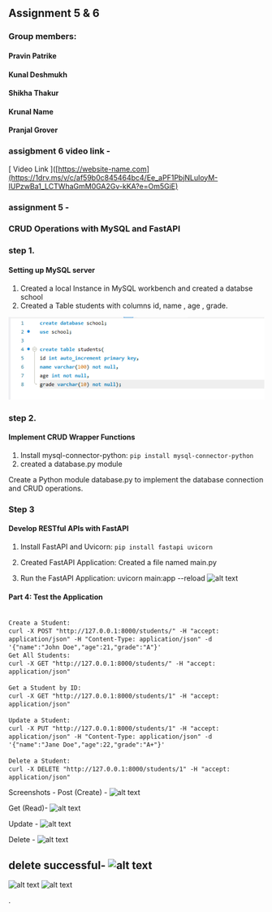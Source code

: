## Assignment 5 & 6

### Group members:
#### Pravin Patrike 
#### Kunal Deshmukh 
#### Shikha Thakur 
#### Krunal Name
#### Pranjal Grover 

### assigbment 6 video link -
[ Video Link ]([https://website-name.com](https://1drv.ms/v/c/af59b0c845464bc4/Ee_aPF1PbjNLuloyM-IUPzwBa1_LCTWhaGmM0GA2Gv-kKA?e=Om5GiE)

### assignment 5 -

### CRUD Operations with MySQL and FastAPI

### step 1.
#### Setting up MySQL server

1. Created a local Instance in MySQL workbench and created a databse school
2. Created a Table students with columns id, name , age , grade.

![alt text](image.png)

### step 2.
####  Implement CRUD Wrapper Functions
1. Install mysql-connector-python:
``` pip install mysql-connector-python ```
2. created a database.py module

Create a Python module database.py to implement the database connection and
CRUD operations.

### Step 3
#### Develop RESTful APIs with FastAPI
1. Install FastAPI and Uvicorn:
    ``` pip install fastapi uvicorn ```
2. Created FastAPI Application: Created a file named main.py

3. Run the FastAPI Application:
uvicorn main:app --reload
![alt text](image-3.png)

#### Part 4: Test the Application
```

Create a Student:
curl -X POST "http://127.0.0.1:8000/students/" -H "accept:
application/json" -H "Content-Type: application/json" -d
'{"name":"John Doe","age":21,"grade":"A"}'
Get All Students:
curl -X GET "http://127.0.0.1:8000/students/" -H "accept:
application/json"

Get a Student by ID:
curl -X GET "http://127.0.0.1:8000/students/1" -H "accept:
application/json"

Update a Student:
curl -X PUT "http://127.0.0.1:8000/students/1" -H "accept:
application/json" -H "Content-Type: application/json" -d
'{"name":"Jane Doe","age":22,"grade":"A+"}'

Delete a Student:
curl -X DELETE "http://127.0.0.1:8000/students/1" -H "accept:
application/json"

```
Screenshots -
Post (Create) -
![alt text](image-5.png)

Get (Read)-
![alt text](image-6.png)

Update -
![alt text](image-7.png)

Delete -
![alt text](image-8.png)

delete successful-
![alt text](image-9.png)
---
![alt text](image-10.png)
![alt text](image-11.png)

.
